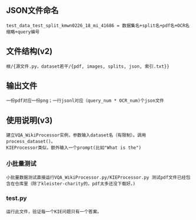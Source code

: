 ## JSON文件命名
    test_data_test_split_kmwn0226_18_mi_41686 = 数据集名+split名+pdf名+OCR名缩略+query编号
## 文件结构(v2)
    根/{源文件.py，dataset若干/{pdf, images, splits, json, 索引.txt}}
## 输出文件
    一份pdf对应一份png；一行jsonl对应（query_num * OCR_num)个json文件
## 使用说明(v3)
    建立VQA_WikiProcessor实例，参数输入dataset名（有限制）。调用process_dataset()。
    KIEProcessor类似，额外输入一个prompt(比如"What is the")
### 小批量测试
    小批量数据测试直接运行VQA_WikiProcessor.py/KIEProcessor.py 测试pdf文件已经包含在仓库里（除了kleister-charity的，pdf太多还没下载好。)
### test.py
    运行此文件，验证每一个KIE问题只有一个答案。